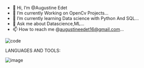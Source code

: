 - 👋 Hi, I’m @Augustine Edet
- 👀 I’m currently Working on OpenCv Projects...
- 🌱 I’m currently learning Data science with Python And SQL...
- 💬 Ask me about Datascience,ML...
- 📫 How to reach me @augustineedet16@gmail.com...


![code](https://user-images.githubusercontent.com/114701019/196529216-e99b8f38-e9db-42b9-ad9d-ecbb7f4731a8.gif)

LANGUAGES AND TOOLS:

![image](https://user-images.githubusercontent.com/114701019/196531050-72d3b01f-3af2-4f8e-a6f9-06682732a548.png)

